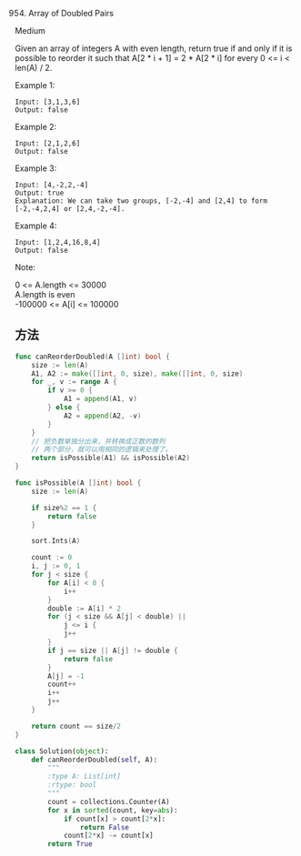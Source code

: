 954. Array of Doubled Pairs


Medium


Given an array of integers A with even length, return true if and only if it is possible to reorder it such that A[2 * i + 1] = 2 * A[2 * i] for every 0 <= i < len(A) / 2.

 

Example 1:

```
Input: [3,1,3,6]
Output: false
```

Example 2:

```
Input: [2,1,2,6]
Output: false
```

Example 3:

```
Input: [4,-2,2,-4]
Output: true
Explanation: We can take two groups, [-2,-4] and [2,4] to form [-2,-4,2,4] or [2,4,-2,-4].
```

Example 4:
```
Input: [1,2,4,16,8,4]
Output: false
```
 

Note:

0 <= A.length <= 30000  
A.length is even  
-100000 <= A[i] <= 100000  

## 方法

```go
func canReorderDoubled(A []int) bool {
    size := len(A)
	A1, A2 := make([]int, 0, size), make([]int, 0, size)
	for _, v := range A {
		if v >= 0 {
			A1 = append(A1, v)
		} else {
			A2 = append(A2, -v)
		}
	}
	// 把负数单独分出来，并转换成正数的数列
	// 两个部分，就可以用相同的逻辑来处理了。
	return isPossible(A1) && isPossible(A2)
}

func isPossible(A []int) bool {
	size := len(A)

	if size%2 == 1 {
		return false
	}

	sort.Ints(A)

	count := 0
	i, j := 0, 1
	for j < size {
		for A[i] < 0 {
			i++
		}
		double := A[i] * 2
		for (j < size && A[j] < double) ||
			j <= i {
			j++
		}
		if j == size || A[j] != double {
			return false
		}
		A[j] = -1
		count++
		i++
		j++
	}

	return count == size/2
}
```


```python
class Solution(object):
    def canReorderDoubled(self, A):
        """
        :type A: List[int]
        :rtype: bool
        """
        count = collections.Counter(A)
        for x in sorted(count, key=abs):
            if count[x] > count[2*x]:
                return False
            count[2*x] -= count[x]
        return True
```